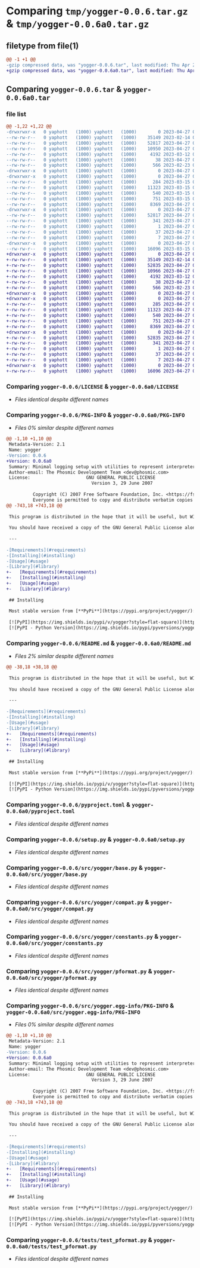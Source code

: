 # Comparing `tmp/yogger-0.0.6.tar.gz` & `tmp/yogger-0.0.6a0.tar.gz`

## filetype from file(1)

```diff
@@ -1 +1 @@
-gzip compressed data, was "yogger-0.0.6.tar", last modified: Thu Apr 27 02:46:51 2023, max compression
+gzip compressed data, was "yogger-0.0.6a0.tar", last modified: Thu Apr 27 03:08:03 2023, max compression
```

## Comparing `yogger-0.0.6.tar` & `yogger-0.0.6a0.tar`

### file list

```diff
@@ -1,22 +1,22 @@
-drwxrwxr-x   0 yaphott   (1000) yaphott   (1000)        0 2023-04-27 02:46:51.903638 yogger-0.0.6/
--rw-rw-r--   0 yaphott   (1000) yaphott   (1000)    35149 2023-02-14 07:17:38.000000 yogger-0.0.6/LICENSE
--rw-rw-r--   0 yaphott   (1000) yaphott   (1000)    52817 2023-04-27 02:46:51.903638 yogger-0.0.6/PKG-INFO
--rw-rw-r--   0 yaphott   (1000) yaphott   (1000)    10950 2023-04-27 02:46:09.000000 yogger-0.0.6/README.md
--rw-rw-r--   0 yaphott   (1000) yaphott   (1000)     4192 2023-03-12 04:35:06.000000 yogger-0.0.6/pyproject.toml
--rw-rw-r--   0 yaphott   (1000) yaphott   (1000)       38 2023-04-27 02:46:51.903638 yogger-0.0.6/setup.cfg
--rw-rw-r--   0 yaphott   (1000) yaphott   (1000)      566 2023-02-23 04:23:13.000000 yogger-0.0.6/setup.py
-drwxrwxr-x   0 yaphott   (1000) yaphott   (1000)        0 2023-04-27 02:46:51.903638 yogger-0.0.6/src/
-drwxrwxr-x   0 yaphott   (1000) yaphott   (1000)        0 2023-04-27 02:46:51.903638 yogger-0.0.6/src/yogger/
--rw-rw-r--   0 yaphott   (1000) yaphott   (1000)      284 2023-03-15 01:09:39.000000 yogger-0.0.6/src/yogger/__init__.py
--rw-rw-r--   0 yaphott   (1000) yaphott   (1000)    11323 2023-03-15 01:09:39.000000 yogger-0.0.6/src/yogger/base.py
--rw-rw-r--   0 yaphott   (1000) yaphott   (1000)      540 2023-03-15 01:09:39.000000 yogger-0.0.6/src/yogger/compat.py
--rw-rw-r--   0 yaphott   (1000) yaphott   (1000)      751 2023-03-15 01:09:39.000000 yogger-0.0.6/src/yogger/constants.py
--rw-rw-r--   0 yaphott   (1000) yaphott   (1000)     8369 2023-04-27 02:46:03.000000 yogger-0.0.6/src/yogger/pformat.py
-drwxrwxr-x   0 yaphott   (1000) yaphott   (1000)        0 2023-04-27 02:46:51.903638 yogger-0.0.6/src/yogger.egg-info/
--rw-rw-r--   0 yaphott   (1000) yaphott   (1000)    52817 2023-04-27 02:46:51.000000 yogger-0.0.6/src/yogger.egg-info/PKG-INFO
--rw-rw-r--   0 yaphott   (1000) yaphott   (1000)      341 2023-04-27 02:46:51.000000 yogger-0.0.6/src/yogger.egg-info/SOURCES.txt
--rw-rw-r--   0 yaphott   (1000) yaphott   (1000)        1 2023-04-27 02:46:51.000000 yogger-0.0.6/src/yogger.egg-info/dependency_links.txt
--rw-rw-r--   0 yaphott   (1000) yaphott   (1000)       37 2023-04-27 02:46:51.000000 yogger-0.0.6/src/yogger.egg-info/requires.txt
--rw-rw-r--   0 yaphott   (1000) yaphott   (1000)        7 2023-04-27 02:46:51.000000 yogger-0.0.6/src/yogger.egg-info/top_level.txt
-drwxrwxr-x   0 yaphott   (1000) yaphott   (1000)        0 2023-04-27 02:46:51.903638 yogger-0.0.6/tests/
--rw-rw-r--   0 yaphott   (1000) yaphott   (1000)    16096 2023-03-15 01:09:39.000000 yogger-0.0.6/tests/test_pformat.py
+drwxrwxr-x   0 yaphott   (1000) yaphott   (1000)        0 2023-04-27 03:08:03.246879 yogger-0.0.6a0/
+-rw-rw-r--   0 yaphott   (1000) yaphott   (1000)    35149 2023-02-14 07:17:38.000000 yogger-0.0.6a0/LICENSE
+-rw-rw-r--   0 yaphott   (1000) yaphott   (1000)    52835 2023-04-27 03:08:03.246879 yogger-0.0.6a0/PKG-INFO
+-rw-rw-r--   0 yaphott   (1000) yaphott   (1000)    10966 2023-04-27 03:07:47.000000 yogger-0.0.6a0/README.md
+-rw-rw-r--   0 yaphott   (1000) yaphott   (1000)     4192 2023-03-12 04:35:06.000000 yogger-0.0.6a0/pyproject.toml
+-rw-rw-r--   0 yaphott   (1000) yaphott   (1000)       38 2023-04-27 03:08:03.246879 yogger-0.0.6a0/setup.cfg
+-rw-rw-r--   0 yaphott   (1000) yaphott   (1000)      566 2023-02-23 04:23:13.000000 yogger-0.0.6a0/setup.py
+drwxrwxr-x   0 yaphott   (1000) yaphott   (1000)        0 2023-04-27 03:08:03.246879 yogger-0.0.6a0/src/
+drwxrwxr-x   0 yaphott   (1000) yaphott   (1000)        0 2023-04-27 03:08:03.246879 yogger-0.0.6a0/src/yogger/
+-rw-rw-r--   0 yaphott   (1000) yaphott   (1000)      285 2023-04-27 03:07:47.000000 yogger-0.0.6a0/src/yogger/__init__.py
+-rw-rw-r--   0 yaphott   (1000) yaphott   (1000)    11323 2023-04-27 03:07:47.000000 yogger-0.0.6a0/src/yogger/base.py
+-rw-rw-r--   0 yaphott   (1000) yaphott   (1000)      540 2023-04-27 03:07:47.000000 yogger-0.0.6a0/src/yogger/compat.py
+-rw-rw-r--   0 yaphott   (1000) yaphott   (1000)      751 2023-04-27 03:07:47.000000 yogger-0.0.6a0/src/yogger/constants.py
+-rw-rw-r--   0 yaphott   (1000) yaphott   (1000)     8369 2023-04-27 03:07:47.000000 yogger-0.0.6a0/src/yogger/pformat.py
+drwxrwxr-x   0 yaphott   (1000) yaphott   (1000)        0 2023-04-27 03:08:03.246879 yogger-0.0.6a0/src/yogger.egg-info/
+-rw-rw-r--   0 yaphott   (1000) yaphott   (1000)    52835 2023-04-27 03:08:03.000000 yogger-0.0.6a0/src/yogger.egg-info/PKG-INFO
+-rw-rw-r--   0 yaphott   (1000) yaphott   (1000)      341 2023-04-27 03:08:03.000000 yogger-0.0.6a0/src/yogger.egg-info/SOURCES.txt
+-rw-rw-r--   0 yaphott   (1000) yaphott   (1000)        1 2023-04-27 03:08:03.000000 yogger-0.0.6a0/src/yogger.egg-info/dependency_links.txt
+-rw-rw-r--   0 yaphott   (1000) yaphott   (1000)       37 2023-04-27 03:08:03.000000 yogger-0.0.6a0/src/yogger.egg-info/requires.txt
+-rw-rw-r--   0 yaphott   (1000) yaphott   (1000)        7 2023-04-27 03:08:03.000000 yogger-0.0.6a0/src/yogger.egg-info/top_level.txt
+drwxrwxr-x   0 yaphott   (1000) yaphott   (1000)        0 2023-04-27 03:08:03.246879 yogger-0.0.6a0/tests/
+-rw-rw-r--   0 yaphott   (1000) yaphott   (1000)    16096 2023-04-27 03:07:47.000000 yogger-0.0.6a0/tests/test_pformat.py
```

### Comparing `yogger-0.0.6/LICENSE` & `yogger-0.0.6a0/LICENSE`

 * *Files identical despite different names*

### Comparing `yogger-0.0.6/PKG-INFO` & `yogger-0.0.6a0/PKG-INFO`

 * *Files 0% similar despite different names*

```diff
@@ -1,10 +1,10 @@
 Metadata-Version: 2.1
 Name: yogger
-Version: 0.0.6
+Version: 0.0.6a0
 Summary: Minimal logging setup with utilities to represent interpreter stacks.
 Author-email: The Phosmic Development Team <dev@phosmic.com>
 License:                     GNU GENERAL PUBLIC LICENSE
                                Version 3, 29 June 2007
         
          Copyright (C) 2007 Free Software Foundation, Inc. <https://fsf.org/>
          Everyone is permitted to copy and distribute verbatim copies
@@ -743,18 +743,18 @@
 
 This program is distributed in the hope that it will be useful, but WITHOUT ANY WARRANTY; without even the implied warranty of MERCHANTABILITY or FITNESS FOR A PARTICULAR PURPOSE. See the GNU General Public License for more details.
 
 You should have received a copy of the GNU General Public License along with this program. If not, see https://www.gnu.org/licenses/.
 
 ---
 
-[Requirements](#requirements)
-[Installing](#installing)
-[Usage](#usage)
-[Library](#library)
+-   [Requirements](#requirements)
+-   [Installing](#installing)
+-   [Usage](#usage)
+-   [Library](#library)
 
 ## Installing
 
 Most stable version from [**PyPi**](https://pypi.org/project/yogger/):
 
 [![PyPI](https://img.shields.io/pypi/v/yogger?style=flat-square)](https://pypi.org/project/yogger/)
 [![PyPI - Python Version](https://img.shields.io/pypi/pyversions/yogger?style=flat-square)](https://pypi.org/project/yogger/)
```

### Comparing `yogger-0.0.6/README.md` & `yogger-0.0.6a0/README.md`

 * *Files 2% similar despite different names*

```diff
@@ -38,18 +38,18 @@
 
 This program is distributed in the hope that it will be useful, but WITHOUT ANY WARRANTY; without even the implied warranty of MERCHANTABILITY or FITNESS FOR A PARTICULAR PURPOSE. See the GNU General Public License for more details.
 
 You should have received a copy of the GNU General Public License along with this program. If not, see https://www.gnu.org/licenses/.
 
 ---
 
-[Requirements](#requirements)
-[Installing](#installing)
-[Usage](#usage)
-[Library](#library)
+-   [Requirements](#requirements)
+-   [Installing](#installing)
+-   [Usage](#usage)
+-   [Library](#library)
 
 ## Installing
 
 Most stable version from [**PyPi**](https://pypi.org/project/yogger/):
 
 [![PyPI](https://img.shields.io/pypi/v/yogger?style=flat-square)](https://pypi.org/project/yogger/)
 [![PyPI - Python Version](https://img.shields.io/pypi/pyversions/yogger?style=flat-square)](https://pypi.org/project/yogger/)
```

### Comparing `yogger-0.0.6/pyproject.toml` & `yogger-0.0.6a0/pyproject.toml`

 * *Files identical despite different names*

### Comparing `yogger-0.0.6/setup.py` & `yogger-0.0.6a0/setup.py`

 * *Files identical despite different names*

### Comparing `yogger-0.0.6/src/yogger/base.py` & `yogger-0.0.6a0/src/yogger/base.py`

 * *Files identical despite different names*

### Comparing `yogger-0.0.6/src/yogger/compat.py` & `yogger-0.0.6a0/src/yogger/compat.py`

 * *Files identical despite different names*

### Comparing `yogger-0.0.6/src/yogger/constants.py` & `yogger-0.0.6a0/src/yogger/constants.py`

 * *Files identical despite different names*

### Comparing `yogger-0.0.6/src/yogger/pformat.py` & `yogger-0.0.6a0/src/yogger/pformat.py`

 * *Files identical despite different names*

### Comparing `yogger-0.0.6/src/yogger.egg-info/PKG-INFO` & `yogger-0.0.6a0/src/yogger.egg-info/PKG-INFO`

 * *Files 0% similar despite different names*

```diff
@@ -1,10 +1,10 @@
 Metadata-Version: 2.1
 Name: yogger
-Version: 0.0.6
+Version: 0.0.6a0
 Summary: Minimal logging setup with utilities to represent interpreter stacks.
 Author-email: The Phosmic Development Team <dev@phosmic.com>
 License:                     GNU GENERAL PUBLIC LICENSE
                                Version 3, 29 June 2007
         
          Copyright (C) 2007 Free Software Foundation, Inc. <https://fsf.org/>
          Everyone is permitted to copy and distribute verbatim copies
@@ -743,18 +743,18 @@
 
 This program is distributed in the hope that it will be useful, but WITHOUT ANY WARRANTY; without even the implied warranty of MERCHANTABILITY or FITNESS FOR A PARTICULAR PURPOSE. See the GNU General Public License for more details.
 
 You should have received a copy of the GNU General Public License along with this program. If not, see https://www.gnu.org/licenses/.
 
 ---
 
-[Requirements](#requirements)
-[Installing](#installing)
-[Usage](#usage)
-[Library](#library)
+-   [Requirements](#requirements)
+-   [Installing](#installing)
+-   [Usage](#usage)
+-   [Library](#library)
 
 ## Installing
 
 Most stable version from [**PyPi**](https://pypi.org/project/yogger/):
 
 [![PyPI](https://img.shields.io/pypi/v/yogger?style=flat-square)](https://pypi.org/project/yogger/)
 [![PyPI - Python Version](https://img.shields.io/pypi/pyversions/yogger?style=flat-square)](https://pypi.org/project/yogger/)
```

### Comparing `yogger-0.0.6/tests/test_pformat.py` & `yogger-0.0.6a0/tests/test_pformat.py`

 * *Files identical despite different names*

